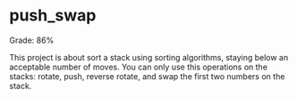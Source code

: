 # push_swap

Grade: 86%

This project is about sort a stack using sorting algorithms, staying below an acceptable number of moves.
You can only use this operations on the stacks: rotate, push, reverse rotate, and swap the first two numbers on the stack.
